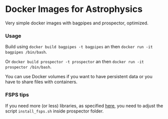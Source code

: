 # Docker Images for Astrophysics

Very simple docker images with bagpipes and prospector, optimized.


### Usage

Build using `docker build bagpipes -t bagpipes` an then 
`docker run -it bagpipes /bin/bash`.

Or `docker build prospector -t prospector` an 
then `docker run -it prospector /bin/bash`.


You can use Docker volumes if you want to have persistent data or you have to
share files with containers.


### FSPS tips

If you need more (or less) libraries, 
as specified [here](https://dfm.io/python-fsps/current/installation/#choosing-stellar-libraries),
you need to adjust the script `install_fsps.sh` inside prospector folder.

